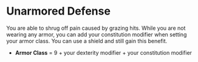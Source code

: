 # Unarmored Defense
You are able to shrug off pain caused by grazing hits.
While you are not wearing any armor, you can add your constitution modifier when setting your armor class.
You can use a shield and still gain this benefit.
- **Armor Class** = 9 + your dexterity modifier + your constitution modifier
